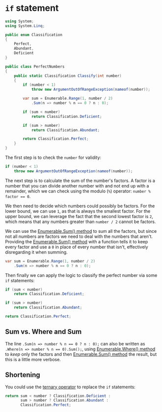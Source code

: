 # `if` statement

```csharp
using System;
using System.Linq;

public enum Classification
{
    Perfect,
    Abundant,
    Deficient
}

public class PerfectNumbers
{
    public static Classification Classify(int number)
    {
        if (number < 1)
            throw new ArgumentOutOfRangeException(nameof(number));

        var sum = Enumerable.Range(1, number / 2)
            .Sum(n => number % n == 0 ? n : 0);

        if (sum < number)
            return Classification.Deficient;

        if (sum > number)
            return Classification.Abundant;

        return Classification.Perfect;
    }
}
```

The first step is to check the `number` for validity:

```csharp
if (number < 1)
    throw new ArgumentOutOfRangeException(nameof(number));
```

The next step is to calculate the sum of the number's factors.
A factor is a number that you can divide another number with and not end up with a remainder, which we can check using the modulo (`%`) operator: `number % factor == 0`.

We then need to decide which numbers could possibly be factors.
For the lower bound, we can use `1`, as that is always the smallest factor.
For the upper bound, we can leverage the fact that the second lowest factor is `2`, which means that any numbers greater than `number / 2` cannot be factors.

We can use the [Enumerable.Sum() method][enumerable-sum] to sum all the factors, but since not all numbers are factors we need to deal with the numbers that aren't.
Providing the [Enumerable.Sum() method][enumerable-sum] with a function tells it to keep every factor and use a `0` in place of every number that isn't, effectively disregarding it when summing.

```csharp
var sum = Enumerable.Range(1, number / 2)
    .Sum(n => number % n == 0 ? n : 0);
```

Then finally we can apply the logic to classify the perfect number via some `if` statements:

```csharp
if (sum < number)
    return Classification.Deficient;

if (sum > number)
    return Classification.Abundant;

return Classification.Perfect;
```

## Sum vs. Where and Sum
The line `.Sum(n => number % n == 0 ? n : 0);` can also be written as `.Where(n => number % n == 0).Sum();`, using [Enumerable.Where() method][enumerable-where] to _keep_ only the factors and then [Enumerable.Sum() method][enumerable-sum] the result, but this is a little more verbose.

## Shortening

You could use the [ternary operator][ternary-operator] to replace the `if` statements:

```csharp
return sum < number ? Classification.Deficient :
       sum > number ? Classification.Abundant :
       Classification.Perfect;
```

[ternary-operator]: https://learn.microsoft.com/en-us/dotnet/csharp/language-reference/operators/conditional-operator
[enumerable-range]: https://learn.microsoft.com/en-us/dotnet/api/system.linq.enumerable.range
[enumerable-where]: https://learn.microsoft.com/en-us/dotnet/api/system.linq.enumerable.where
[enumerable-sum]: https://learn.microsoft.com/en-us/dotnet/api/system.linq.enumerable.sum
